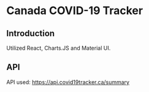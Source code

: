 # Canada COVID-19 Tracker

## Introduction

Utilized React, Charts.JS and Material UI.

## API

API used: https://api.covid19tracker.ca/summary